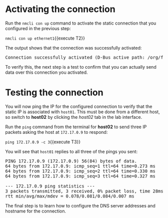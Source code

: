 # Activating the connection

Run the `nmcli con up` command to activate the static connection that you
configured in the previous step:

`nmcli con up ethernet1`{{execute T2}}

The output shows that the connection was successfully activated:

<pre class=file>
Connection successfully activated (D-Bus active path: /org/freedesktop/NetworkManager/ActiveConnection/5)
</pre>

To verify this, the next step is a test to confirm that you can actually send
data over this connection you activated.  

# Testing the connection

You will now ping the IP for the configured connection to verify that
the static IP is associated with `host01`. This must be done from a different
host, so switch to __host02__ by clicking the *host02* tab in the lab interface.

Run the `ping` command from the terminal for __host02__ to send three IP
packets asking the host at `172.17.0.9` to respond:

`ping 172.17.0.9 -c 3`{{execute T3}}

You will see that `host01` replies to all three of the pings you sent:

<pre class=file>
PING 172.17.0.9 (172.17.0.9) 56(84) bytes of data.
64 bytes from 172.17.0.9: icmp_seq=1 ttl=64 time=0.273 ms
64 bytes from 172.17.0.9: icmp_seq=2 ttl=64 time=0.330 ms
64 bytes from 172.17.0.9: icmp_seq=3 ttl=64 time=0.327 ms

--- 172.17.0.9 ping statistics ---
3 packets transmitted, 3 received, 0% packet loss, time 28ms
rtt min/avg/max/mdev = 0.078/0.081/0.084/0.007 ms
</pre>

The final step is to learn how to configure the DNS server addresses and hostname
for the connection.  
